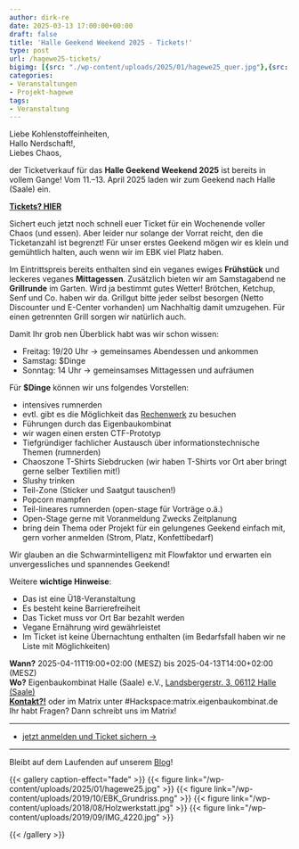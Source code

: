 ```yaml
---
author: dirk-re
date: 2025-03-13 17:00:00+00:00
draft: false
title: 'Halle Geekend Weekend 2025 - Tickets!'
type: post
url: /hagewe25-tickets/
bigimg: [{src: "./wp-content/uploads/2025/01/hagewe25_quer.jpg"},{src: "./wp-content/uploads/2025/01/hagewe25_quer.jpg"}]
categories:
- Veranstaltungen
- Projekt-hagewe
tags:
- Veranstaltung
---
```


Liebe Kohlenstoffeinheiten,  
Hallo Nerdschaft!,  
Liebes Chaos,  

der Ticketverkauf für das **Halle Geekend Weekend 2025** ist bereits in vollem Gange! 
Vom 11.–13. April 2025 laden wir zum Geekend nach Halle (Saale) ein.  

[**Tickets? HIER**](https://tickets.eigenbaukombinat.de/ebk/HaGeWe/)  
  
  
Sichert euch jetzt noch schnell euer Ticket für ein Wochenende voller Chaos (und essen). Aber leider nur solange der Vorrat reicht, den die Ticketanzahl ist begrenzt! Für unser erstes Geekend mögen wir es klein und gemühtlich halten, auch wenn wir im EBK viel Platz haben.

Im Eintrittspreis bereits enthalten sind ein veganes ewiges **Frühstück** und leckeres veganes **Mittagessen**. Zusätzlich bieten wir am Samstagabend ne **Grillrunde** im Garten. Wird ja bestimmt gutes Wetter! Brötchen, Ketchup, Senf und Co. haben wir da. Grillgut bitte jeder selbst besorgen (Netto Discounter und E-Center vorhanden) um Nachhaltig damit umzugehen. Für einen getrennten Grill sorgen wir natürlich auch.

Damit Ihr grob nen Überblick habt was wir schon wissen:
  * Freitag: 19/20 Uhr -> gemeinsames Abendessen und ankommen
  * Samstag: $Dinge
  * Sonntag: 14 Uhr -> gemeinsamses Mittagessen und aufräumen

Für **$Dinge** können wir uns folgendes Vorstellen:  
  * intensives rumnerden
  * evtl. gibt es die Möglichkeit das [Rechenwerk](https://rechenwerk-halle.de/) zu besuchen
  * Führungen durch das Eigenbaukombinat
  * wir wagen einen ersten CTF-Prototyp
  * Tiefgründiger fachlicher Austausch über informationstechnische Themen (rumnerden)
  * Chaoszone T-Shirts Siebdrucken (wir haben T-Shirts vor Ort aber bringt gerne selber Textilien mit!)
  * Slushy trinken
  * Teil-Zone (Sticker und Saatgut tauschen!)
  * Popcorn mampfen
  * Teil-lineares rumnerden (open-stage für Vorträge o.ä.)
  * Open-Stage gerne mit Voranmeldung Zwecks Zeitplanung
  * bring dein Thema oder Projekt für ein gelungenes Geekend einfach mit, gern vorher anmelden (Strom, Platz, Konfettibedarf)

Wir glauben an die Schwarmintelligenz mit Flowfaktor und erwarten ein unvergessliches und spannendes Geekend!

Weitere **wichtige Hinweise**:
  * Das ist eine Ü18-Veranstaltung
  * Es besteht keine Barrierefreiheit
  * Das Ticket muss vor Ort Bar bezahlt werden
  * Vegane Ernährung wird gewährleistet
  * Im Ticket ist keine Übernachtung enthalten (im Bedarfsfall haben wir ne Liste mit Möglichkeiten)
  
**Wann?** 2025-04-11T19:00+02:00 (MESZ) bis 2025-04-13T14:00+02:00 (MESZ)  
**Wo?** Eigenbaukombinat Halle (Saale) e.V., [Landsbergerstr. 3, 06112 Halle (Saale)](https://www.openstreetmap.org/way/95664020)  
[**Kontakt?!**](kontakt@eigenbaukombinat.de) oder im Matrix unter #Hackspace:matrix.eigenbaukombinat.de  
Ihr habt Fragen? Dann schreibt uns im Matrix!
  
---  
  
<ul class="pager main-pager">
              <li class="">
                <a href="https://tickets.eigenbaukombinat.de/ebk/HaGeWe/" target="_blank">jetzt anmelden und Ticket sichern &rarr;</a>
              </li>
</ul>
 
---  
 
Bleibt auf dem Laufenden auf unserem [Blog](https://eigenbaukombinat.de/hagewe)!
 
{{< gallery caption-effect="fade" >}}
{{< figure link="/wp-content/uploads/2025/01/hagewe25.jpg" >}}
{{< figure link="/wp-content/uploads/2019/10/EBK_Grundriss.png" >}}
{{< figure link="/wp-content/uploads/2018/08/Holzwerkstatt.jpg" >}}
{{< figure link="/wp-content/uploads/2019/09/IMG_4220.jpg" >}}




{{< /gallery >}}
